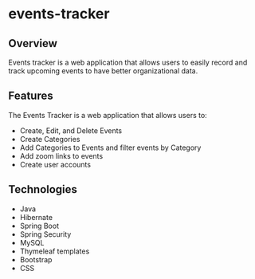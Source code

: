 # events-tracker

## Overview
Events tracker is a web application that allows users to easily record and track upcoming events to have better organizational data.

## Features
The Events Tracker is a web application that allows users to:

* Create, Edit, and Delete Events
* Create Categories
* Add Categories to Events and filter events by Category
* Add zoom links to events
* Create user accounts

## Technologies
* Java
* Hibernate
* Spring Boot
* Spring Security
* MySQL
* Thymeleaf templates
* Bootstrap
* CSS
